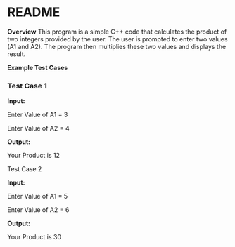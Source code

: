 # README

**Overview**
This program is a simple C++ code that calculates the product of two integers provided by the user. The user is prompted to enter two values (A1 and A2). 
The program then multiplies these two values and displays the result.


**Example Test Cases**

### Test Case 1

**Input:**

Enter Value of A1 = 3

Enter Value of A2 = 4

**Output:**

Your Product is 12

Test Case 2

**Input:**

Enter Value of A1 = 5

Enter Value of A2 = 6

**Output:**

Your Product is 30


